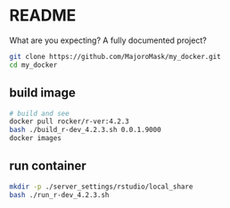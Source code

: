 
# README

What are you expecting? A fully documented project?

```bash
git clone https://github.com/MajoroMask/my_docker.git
cd my_docker
```

## build image

```bash
# build and see
docker pull rocker/r-ver:4.2.3
bash ./build_r-dev_4.2.3.sh 0.0.1.9000
docker images
```

## run container

```bash
mkdir -p ./server_settings/rstudio/local_share
bash ./run_r-dev_4.2.3.sh
```